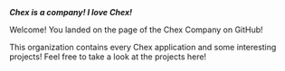 <!DOCTYPE html>
<html>
<head>
<link rel="stylesheet" href="https://www.w3schools.com/html/styles.css">
</head>
<body>
  <strong><i>Chex is a company! I love Chex!</i></strong>
  <br>
  <p>Welcome! You landed on the page of the Chex Company on GitHub!</p>
  <p> This organization contains every Chex application and some interesting projects! Feel free to take a look at the projects here!</p>
</body>
